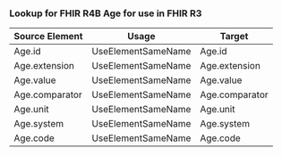 ### Lookup for FHIR R4B Age for use in FHIR R3

| Source Element | Usage | Target |
| -------------- | ----- | ------ |
| Age.id | UseElementSameName | Age.id |
| Age.extension | UseElementSameName | Age.extension |
| Age.value | UseElementSameName | Age.value |
| Age.comparator | UseElementSameName | Age.comparator |
| Age.unit | UseElementSameName | Age.unit |
| Age.system | UseElementSameName | Age.system |
| Age.code | UseElementSameName | Age.code |
